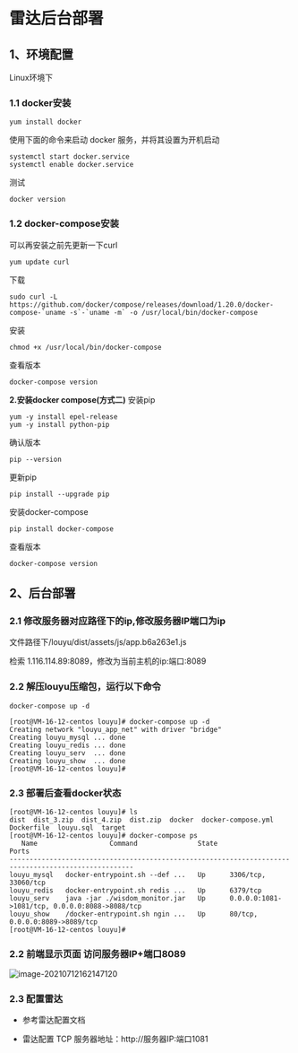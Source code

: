 # 雷达后台部署



## 1、环境配置

Linux环境下

### 1.1 docker安装

```shell
yum install docker
```

使用下面的命令来启动 docker 服务，并将其设置为开机启动

```shell
systemctl start docker.service
systemctl enable docker.service
```

测试

```shell
docker version
```



### 1.2 docker-compose安装

可以再安装之前先更新一下curl

```shell
yum update curl
```

下载

```shell
sudo curl -L https://github.com/docker/compose/releases/download/1.20.0/docker-compose-`uname -s`-`uname -m` -o /usr/local/bin/docker-compose
```

安装

```shell
chmod +x /usr/local/bin/docker-compose
```

查看版本

```shell
docker-compose version
```

**2.安装docker compose(方式二)**
安装pip

```shell
yum -y install epel-release
yum -y install python-pip
```

确认版本

```sehll
pip --version
```

更新pip

```sehll
pip install --upgrade pip
```

安装docker-compose

```sehll
pip install docker-compose 
```

查看版本

```sehll
docker-compose version
```



## 2、后台部署

### 2.1 修改服务器对应路径下的ip,修改服务器IP端口为ip

文件路径下/louyu/dist/assets/js/app.b6a263e1.js

检索 1.116.114.89:8089，修改为当前主机的ip:端口:8089



### 2.2 解压louyu压缩包，运行以下命令



```shell
docker-compose up -d

[root@VM-16-12-centos louyu]# docker-compose up -d
Creating network "louyu_app_net" with driver "bridge"
Creating louyu_mysql ... done
Creating louyu_redis ... done
Creating louyu_serv  ... done
Creating louyu_show  ... done
[root@VM-16-12-centos louyu]# 
```

### 2.3 部署后查看docker状态

```shell
[root@VM-16-12-centos louyu]# ls
dist  dist_3.zip  dist_4.zip  dist.zip  docker  docker-compose.yml  Dockerfile  louyu.sql  target
[root@VM-16-12-centos louyu]# docker-compose ps
   Name                  Command               State                       Ports                     
-----------------------------------------------------------------------------------------------------
louyu_mysql   docker-entrypoint.sh --def ...   Up      3306/tcp, 33060/tcp                           
louyu_redis   docker-entrypoint.sh redis ...   Up      6379/tcp                                      
louyu_serv    java -jar ./wisdom_monitor.jar   Up      0.0.0.0:1081->1081/tcp, 0.0.0.0:8088->8088/tcp
louyu_show    /docker-entrypoint.sh ngin ...   Up      80/tcp, 0.0.0.0:8089->8089/tcp                
[root@VM-16-12-centos louyu]# 
```



### 2.2 前端显示页面  访问服务器IP+端口8089

![image-20210712162147120](C:\Users\Think\AppData\Roaming\Typora\typora-user-images\image-20210712162147120.png)

### 2.3  配置雷达

- 参考雷达配置文档

- 雷达配置 TCP 服务器地址：http://服务器IP:端口1081

  





